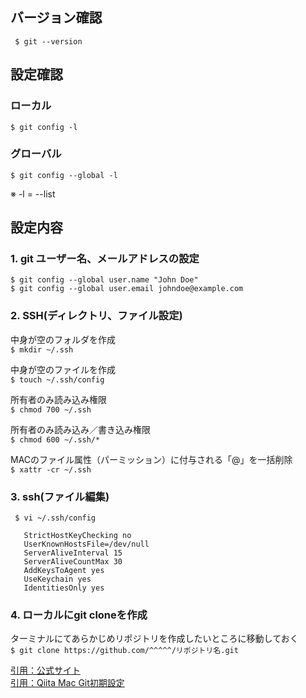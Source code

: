  
 ## バージョン確認  
 ``` $ git --version```  

 ## 設定確認  
 ### ローカル  
 ``` $ git config -l ```  
 ### グローバル  
 ``` $ git config --global -l ```  
 
 ※ -l = --list  

## 設定内容  
### 1. git ユーザー名、メールアドレスの設定  
 ``` $ git config --global user.name "John Doe" ```  
 ``` $ git config --global user.email johndoe@example.com ```  

### 2. SSH(ディレクトリ、ファイル設定)   

中身が空のフォルダを作成  
 ``` $ mkdir ~/.ssh ```  

中身が空のファイルを作成   
 ``` $ touch ~/.ssh/config ```  

所有者のみ読み込み権限  
 ``` $ chmod 700 ~/.ssh ```  

所有者のみ読み込み／書き込み権限  
 ``` $ chmod 600 ~/.ssh/* ```  

MACのファイル属性（パーミッション）に付与される「@」を一括削除  
 ``` $ xattr -cr ~/.ssh ```  

### 3. ssh(ファイル編集)  

``` $ vi ~/.ssh/config``` 

``` Host *   
   StrictHostKeyChecking no 
   UserKnownHostsFile=/dev/null   
   ServerAliveInterval 15   
   ServerAliveCountMax 30  
   AddKeysToAgent yes  
   UseKeychain yes  
   IdentitiesOnly yes  
```    

### 4. ローカルにgit cloneを作成  
ターミナルにてあらかじめリポジトリを作成したいところに移動しておく  
``` $ git clone https://github.com/^^^^^/リポジトリ名.git ```

[引用：公式サイト](https://git-scm.com/book/ja/v2/Git-%E3%81%AE%E3%82%AB%E3%82%B9%E3%82%BF%E3%83%9E%E3%82%A4%E3%82%BA-Git-%E3%81%AE%E8%A8%AD%E5%AE%9A)  
[引用：Qiita Mac Git初期設定](https://qiita.com/ucan-lab/items/aadbedcacbc2ac86a2b3#ssh-config)







